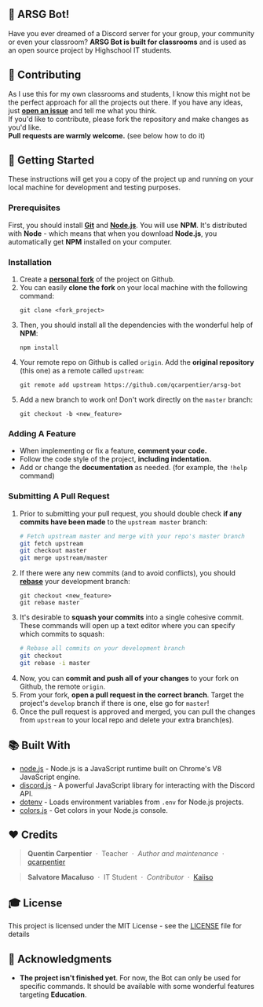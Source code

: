 ## 🤖 ARSG Bot! 
Have you ever dreamed of a Discord server for your group, your community or even your classroom? 
**ARSG Bot is built for classrooms** and is used as an open source project by Highschool IT students. 

## 🎁 Contributing
As I use this for my own classrooms and students, I know this might not be the perfect approach
for all the projects out there. If you have any ideas, just
[**open an issue**](https://github.com/qcarpentier/arsg-bot/issues/new) and tell me what you think.  
If you'd like to contribute, please fork the repository and make changes as
you'd like.  
**Pull requests are warmly welcome.** (see below how to do it)

## 🐣 Getting Started
These instructions will get you a copy of the project up and running on your local machine for development and testing purposes. 

### Prerequisites
First, you should install [**Git**](https://git-scm.com/download/win) and [**Node.js**](https://nodejs.org/). 
You will use **NPM**. It's distributed with **Node** - which means that when you download **Node.js**, you automatically get **NPM** installed on your computer.

### Installation
1. Create a [**personal fork**](https://guides.github.com/activities/forking/) of the project on Github.
2. You can easily **clone the fork** on your local machine with the following command:
    ```
    git clone <fork_project>
    ```
3. Then, you should install all the dependencies with the wonderful help of **NPM**:
    ```
    npm install
    ```
4. Your remote repo on Github is called `origin`. Add the **original repository** (this one) as a remote called `upstream`:
    ```
    git remote add upstream https://github.com/qcarpentier/arsg-bot
    ```
5. Add a new branch to work on! Don't work directly on the `master` branch:
    ```
    git checkout -b <new_feature>
    ```

### Adding A Feature
- When implementing or fix a feature, **comment your code.**
- Follow the code style of the project, **including indentation.**
- Add or change the **documentation** as needed. (for example, the `!help` command)

### Submitting A Pull Request

1. Prior to submitting your pull request, you should double check **if any commits have been made** to the `upstream master` branch:
    ```bash
    # Fetch upstream master and merge with your repo's master branch
    git fetch upstream
    git checkout master
    git merge upstream/master
    ```
2. If there were any new commits (and to avoid conflicts), you should [**rebase**](https://help.github.com/articles/about-git-rebase/) your development branch:
    ```
    git checkout <new_feature>
    git rebase master
    ```
3. It's desirable to **squash your commits** into a single cohesive commit. These commands will open up a text editor where you can specify which commits to squash:
    ```bash
    # Rebase all commits on your development branch
    git checkout 
    git rebase -i master
    ```
4. Now, you can **commit and push all of your changes** to your fork on Github, the remote `origin`. 
5. From your fork, **open a pull request in the correct branch**. Target the project's `develop` branch if there is one, else go for `master`! 
6. Once the pull request is approved and merged, you can pull the changes from `upstream` to your local repo and delete your extra branch(es).

## 📚 Built With
* [node.js](https://github.com/nodejs/node) - Node.js is a JavaScript runtime built on Chrome's V8 JavaScript engine.
* [discord.js](https://github.com/discordjs/discord.js/) - A powerful JavaScript library for interacting with the Discord API.
* [dotenv](https://github.com/motdotla/dotenv) - Loads environment variables from `.env` for Node.js projects.
* [colors.js](https://github.com/marak/colors.js/) - Get colors in your Node.js console.

## ❤️ Credits

> **Quentin Carpentier** &nbsp;&middot;&nbsp; 
> Teacher &nbsp;&middot;&nbsp;
> *Author and maintenance* &nbsp;&middot;&nbsp; 
> [qcarpentier](https://github.com/qcarpentier)

> **Salvatore Macaluso** &nbsp;&middot;&nbsp; 
> IT Student &nbsp;&middot;&nbsp;
> *Contributor* &nbsp;&middot;&nbsp; 
> [Kaiiso](https://github.com/Kaiiso)

## 🎓 License
This project is licensed under the MIT License - see the [LICENSE](LICENSE) file for details

## 📝 Acknowledgments
* **The project isn't finished yet**. 
For now, the Bot can only be used for specific commands. It should be available with some wonderful features targeting **Education**.
